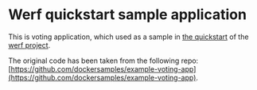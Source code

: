 Werf quickstart sample application
=========

This is voting application, which used as a sample in [the quickstart](https://werf.io/documentation/quickstart.html) of the [werf project](https://github.com/werf/werf).

The original code has been taken from the following repo: [https://github.com/dockersamples/example-voting-app](https://github.com/dockersamples/example-voting-app).

